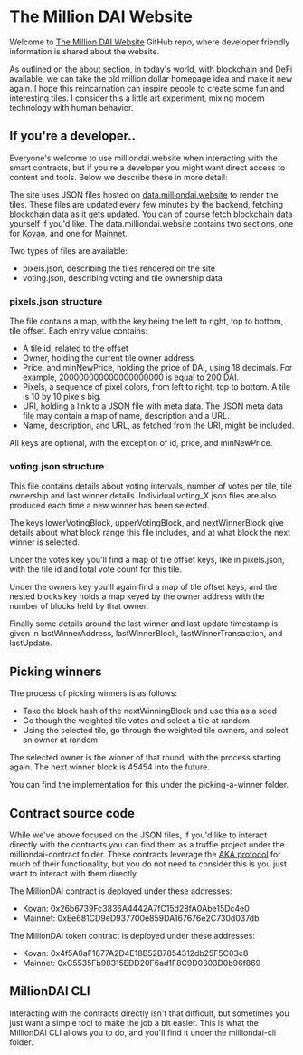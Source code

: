 # The Million DAI Website

Welcome to [The Million DAI Website](https://milliondai.website) GitHub repo, where developer friendly information is shared about the website.

As outlined on [the about section](https://milliondai.website/about), in today's world, with blockchain and DeFi available, we can take the old million dollar homepage idea and make it new again. I hope this reincarnation can inspire people to create some fun and interesting tiles. I consider this a little art experiment, mixing modern technology with human behavior.

## If you're a developer..

Everyone's welcome to use milliondai.website when interacting with the smart contracts, but if you're a developer you might want direct access to content and tools. Below we describe these in more detail:

The site uses JSON files hosted on [data.milliondai.website](https://data.milliondai.website) to render the tiles. These files are updated every few minutes by the backend, fetching blockchain data as it gets updated. You can of course fetch blockchain data yourself if you'd like. The data.milliondai.website contains two sections, one for [Kovan](https://data.milliondai.website/kovan/index.html), and one for [Mainnet](https://data.milliondai.website/mainnet/index.html).

Two types of files are available:

* pixels.json, describing the tiles rendered on the site
* voting.json, describing voting and tile ownership data

### pixels.json structure

The file contains a map, with the key being the left to right, top to bottom, tile offset. Each entry value contains:

* A tile id, related to the offset
* Owner, holding the current tile owner address
* Price, and minNewPrice, holding the price of DAI, using 18 decimals. For example, 200000000000000000000 is equal to 200 DAI.
* Pixels, a sequence of pixel colors, from left to right, top to bottom. A tile is 10 by 10 pixels big.
* URI, holding a link to a JSON file with meta data. The JSON meta data file may contain a map of name, description and a URL.
* Name, description, and URL, as fetched from the URI, might be included.

All keys are optional, with the exception of id, price, and minNewPrice.

### voting.json structure

This file contains details about voting intervals, number of votes per tile, tile ownership and last winner details. Individual voting_X.json files are also produced each time a new winner has been selected.

The keys lowerVotingBlock, upperVotingBlock, and nextWinnerBlock give details about what block range this file includes, and at what block the next winner is selected.

Under the votes key you'll find a map of tile offset keys, like in pixels.json, with the tile id and total vote count for this tile.

Under the owners key you'll again find a map of tile offset keys, and the nested blocks key holds a map keyed by the owner address with the number of blocks held by that owner.

Finally some details around the last winner and last update timestamp is given in lastWinnerAddress, lastWinnerBlock, lastWinnerTransaction, and lastUpdate.

## Picking winners

The process of picking winners is as follows:

* Take the block hash of the nextWinningBlock and use this as a seed
* Go though the weighted tile votes and select a tile at random
* Using the selected tile, go through the weighted tile owners, and select an owner at random

The selected owner is the winner of that round, with the process starting again. The next winner block is 45454 into the future.

You can find the implementation for this under the picking-a-winner folder.

## Contract source code

While we've above focused on the JSON files, if you'd like to interact directly with the contracts you can find them as a truffle project under the milliondai-contract folder. These contracts leverage the [AKA protocol](https://akap.me) for much of their functionality, but you do not need to consider this is you just want to interact with them directly.

The MillionDAI contract is deployed under these addresses:

* Kovan: 0x26b6739Fc3836A4442A7fC15d28fA0Abe15Dc4e0
* Mainnet: 0xEe681CD9eD937700e859DA167676e2C730d037db

The MillionDAI token contract is deployed under these addresses:

* Kovan: 0x4f5A0aF1877A2D4E18B52B7854312db25F5C03c8
* Mainnet: 0xC5535Fb98315EDD20F6ad1F8C9D0303D0b96f869

## MillionDAI CLI

Interacting with the contracts directly isn't that difficult, but sometimes you just want a simple tool to make the job a bit easier. This is what the MillionDAI CLI allows you to do, and you'll find it under the milliondai-cli folder.

